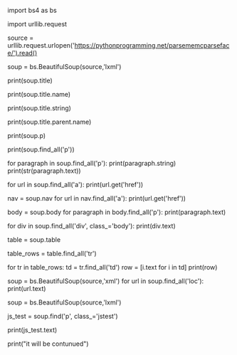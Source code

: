 import bs4 as bs

import urllib.request

source = urllib.request.urlopen('https://pythonprogramming.net/parsememcparseface/').read()

soup = bs.BeautifulSoup(source,'lxml')

print(soup.title)

print(soup.title.name)

print(soup.title.string)

print(soup.title.parent.name)

print(soup.p)

print(soup.find_all('p'))

for paragraph in soup.find_all('p'):
    print(paragraph.string)
    print(str(paragraph.text))

for url in soup.find_all('a'):
    print(url.get('href'))

nav = soup.nav
for url in nav.find_all('a'):
    print(url.get('href'))
          
body = soup.body
for paragraph in body.find_all('p'):
    print(paragraph.text)

for div in soup.find_all('div', class_='body'):
    print(div.text)

table = soup.table

table_rows = table.find_all('tr')

for tr in table_rows:
    td = tr.find_all('td')
    row = [i.text for i in td]
    print(row)

soup = bs.BeautifulSoup(source,'xml')
for url in soup.find_all('loc'):
    print(url.text)

soup = bs.BeautifulSoup(source,'lxml')

js_test = soup.find('p', class_='jstest')

print(js_test.text)

print("it will be contunued")
